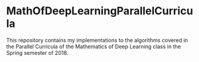 # MathOfDeepLearningParallelCurricula
This repository contains my implementations to the algorithms covered in the Parallel Curricula of the Mathematics of Deep Learning class in the Spring semester of 2018.

